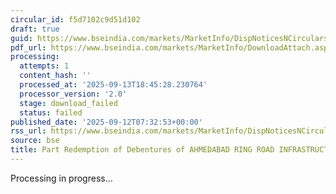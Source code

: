 ```yaml
---
circular_id: f5d7102c9d51d102
draft: true
guid: https://www.bseindia.com/markets/MarketInfo/DispNoticesNCirculars.aspx?Noticeid={4BCA530F-032A-482E-9FDA-80D3962723DA}&noticeno=20250912-19&dt=09/12/2025&icount=19&totcount=103&flag=0
pdf_url: https://www.bseindia.com/markets/MarketInfo/DownloadAttach.aspx?id=20250912-19&attachedId=
processing:
  attempts: 1
  content_hash: ''
  processed_at: '2025-09-13T18:45:28.230764'
  processor_version: '2.0'
  stage: download_failed
  status: failed
published_date: '2025-09-12T07:32:53+00:00'
rss_url: https://www.bseindia.com/markets/MarketInfo/DispNoticesNCirculars.aspx?Noticeid={4BCA530F-032A-482E-9FDA-80D3962723DA}&noticeno=20250912-19&dt=09/12/2025&icount=19&totcount=103&flag=0
source: bse
title: Part Redemption of Debentures of AHMEDABAD RING ROAD INFRASTRUCTURE LIMITED
---
```


Processing in progress...
